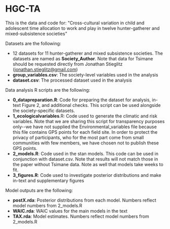 # HGC-TA
This is the data and code for: "Cross-cultural variation in child and adolescent time allocation to work and play in twelve hunter-gatherer and mixed-subsistence societies"

Datasets are the following:
- 12 datasets for 11 hunter-gatherer and mixed subsistence societies. The datasets are named as **Society_Author**. Note that data for Tsimane should be requested directly from Jonathan Stieglitz (jonathan.stieglitz@gmail.com)
- **group_variables.csv**: The society-level variables used in the analysis
- **dataset.csv**: The processed dataset used in the analysis

Data analysis R scripts are the following:
- **0_datapreparation.R**: Code for preparing the dataset for analysis, in-text Figure 2, and additional checks. This script can be used alongside the society-specific datasets. 
- **1_ecologicalvariables**.R: Code used to generate the climatic and risk variables. Note that we are sharing this script for transparency purposes only--we have not supplied the Environmental_variables file because this file contains GPS points for each field site. In order to protect the privacy of participants, who for the most part come from small communities with few members, we have chosen not to publish these GPS points.
- **2_models.R**: Code used in the stan models. This code can be used in conjunction with dataset.csv. Note that results will not match those in the paper without Tsimane data. Note as well that models take weeks to fit.
- **3_figures.R**: Code used to investigate posterior distributions and make in-text and supplementary figures

Model outputs are the following:
- **postX.rda**: Posterior distributions from each model. Numbers reflect model numbers from 2_models.R
- **WAIC.rda**: WAIC values for the main models in the text
- **TAX.rda**: Model estimates. Numbers reflect model numbers from 2_models.R
